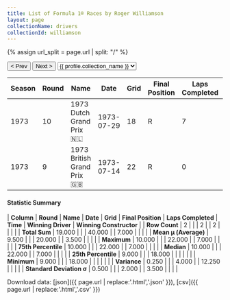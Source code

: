 ```yaml
---
title: List of Formula 1® Races by Roger Williamson
layout: page
collectionName: drivers
collectionId: williamson
---
```


{% assign url_split = page.url | split: "/" %}
<div id="collection-navigation">
<button onclick="selector.options[selector.selectedIndex-1].value && (window.location = selector.options[selector.selectedIndex-1].value);">&lt; Prev</button>
<button onclick="selector.options[selector.selectedIndex+1].value && (window.location = selector.options[selector.selectedIndex+1].value);">Next &gt;</button>
<select id="selector" onchange="this.options[this.selectedIndex].value && (window.location = this.options[this.selectedIndex].value);">
  {% for collectionId in site.data[page.collectionName].refs %}
    {% if collectionId == page.collectionId %}
      {% assign selected = "selected" %}
    {% else %}
      {% assign selected = "" %}
    {% endif %}
    {% assign profile = site.data[page.collectionName][collectionId].profile %}
    <option value="/f1/{{ page.collectionName }}/{{ collectionId }}/{{ url_split[4] }}" {{ selected }}>{{ profile.collection_name }}</option>
  {% endfor %}
</select>
</div>

| Season | Round | Name | Date | Grid | Final Position | Laps Completed | Time | Winning Driver | Winning Constructor |
|--|--|--|--|--|--|--|--|--|--|
| 1973 | 10 | 1973 Dutch Grand Prix 🇳🇱 | 1973-07-29 | 18 | R | 7 |   | Jackie Stewart 🇬🇧 | Tyrrell 🇬🇧 |
| 1973 | 9 | 1973 British Grand Prix 🇬🇧 | 1973-07-14 | 22 | R | 0 |   | Peter Revson 🇺🇸 | McLaren 🇬🇧 |

#### Statistic Summary

| **Column** | **Round** | **Name** | **Date** | **Grid** | **Final Position** | **Laps Completed** | **Time** | **Winning Driver** | **Winning Constructor** |
| **Row Count** | 2 |  |  | 2 |  | 2 |  |  |  |
| **Total Sum** | 19.000 |  |  | 40.000 |  | 7.000 |  |  |  |
| **Mean μ (Average)** | 9.500 |  |  | 20.000 |  | 3.500 |  |  |  |
| **Maximum** | 10.000 |  |  | 22.000 |  | 7.000 |  |  |  |
| **75th Percentile** | 10.000 |  |  | 22.000 |  | 7.000 |  |  |  |
| **Median** | 10.000 |  |  | 22.000 |  | 7.000 |  |  |  |
| **25th Percentile** | 9.000 |  |  | 18.000 |  |  |  |  |  |
| **Minimum** | 9.000 |  |  | 18.000 |  |  |  |  |  |
| **Variance** | 0.250 |  |  | 4.000 |  | 12.250 |  |  |  |
| **Standard Deviation σ** | 0.500 |  |  | 2.000 |  | 3.500 |  |  |  |

Download data: [json]({{ page.url | replace:'.html','.json' }}), [csv]({{ page.url | replace:'.html','.csv' }})
